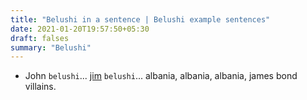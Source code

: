 ```yaml
---
title: "Belushi in a sentence | Belushi example sentences"
date: 2021-01-20T19:57:50+05:30
draft: falses
summary: "Belushi"
---
```

- John `belushi`... <u>jim</u> `belushi`... albania, albania, albania, james bond villains.
                 
